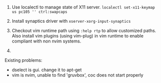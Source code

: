 1. Use localectl to manage state of X11 server.
   `localectl set-x11-keymap us pc105 '' ctrl:swapcaps`

2. Install synaptics driver with `xserver-xorg-input-synaptics`

3. Checkout vim runtime path using `:help rtp` to allow customized paths. Also install vim plugins (using vim-plug) in vim runtime to enable compliant with non nvim systems.

4.

Existing problems:

- dselect is gui. change it to apt-get
- vim is nvim, unable to find 'gruvbox', coc does not start properly
